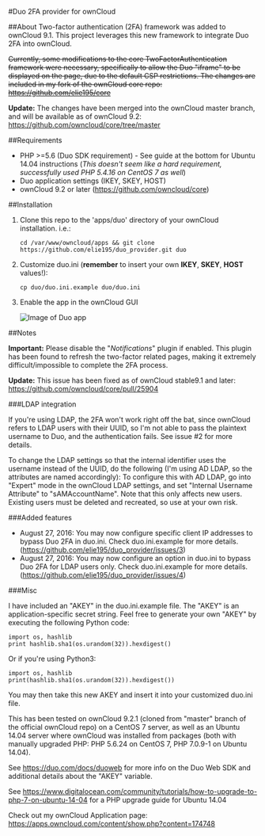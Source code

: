 #Duo 2FA provider for ownCloud

##About
Two-factor authentication (2FA) framework was added to ownCloud 9.1. This project leverages this new framework to integrate Duo 2FA into ownCloud.

~~Currently, some modifications to the core TwoFactorAuthentication framework were necessary, specifically to allow the Duo "iframe" to be displayed on the page, due to the default CSP restrictions. The changes are included in my fork of the ownCloud core repo: https://github.com/elie195/core~~

**Update:** The changes have been merged into the ownCloud master branch, and will be available as of ownCloud 9.2: https://github.com/owncloud/core/tree/master

##Requirements

- PHP >=5.6 (Duo SDK requirement) - See guide at the bottom for Ubuntu 14.04 instructions (*This doesn't seem like a hard requirement, successfully used PHP 5.4.16 on CentOS 7 as well*)
- Duo application settings (IKEY, SKEY, HOST)
- ownCloud 9.2 or later (https://github.com/owncloud/core)
    
##Installation

1. Clone this repo to the 'apps/duo' directory of your ownCloud installation. i.e.:

    ```
    cd /var/www/owncloud/apps && git clone https://github.com/elie195/duo_provider.git duo
    ```
    
2. Customize duo.ini (**remember** to insert your own **IKEY**, **SKEY**, **HOST** values!):

    ```
    cp duo/duo.ini.example duo/duo.ini
    ```
    
3. Enable the app in the ownCloud GUI

    ![Image of Duo app](https://github.com/elie195/duo_provider/raw/master/misc/duo.PNG)


##Notes

**Important:** Please disable the "*Notifications*" plugin if enabled. This plugin has been found to refresh the two-factor related pages, making it extremely difficult/impossible to complete the 2FA process.

**Update:** This issue has been fixed as of ownCloud stable9.1 and later: https://github.com/owncloud/core/pull/25904

###LDAP integration

If you're using LDAP, the 2FA won't work right off the bat, since ownCloud refers to LDAP users with their UUID, so I'm not able to pass the plaintext username to Duo, and the authentication fails. See issue #2 for more details.

To change the LDAP settings so that the internal identifier uses the username instead of the UUID, do the following (I'm using AD LDAP, so the attributes are named accordingly): To configure this with AD LDAP, go into "Expert" mode in the ownCloud LDAP settings, and set "Internal Username Attribute" to "sAMAccountName". Note that this only affects new users. Existing users must be deleted and recreated, so use at your own risk.

###Added features
- August 27, 2016: You may now configure specific client IP addresses to bypass Duo 2FA in duo.ini. Check duo.ini.example for more details. (https://github.com/elie195/duo_provider/issues/3)
- August 27, 2016: You may now configure an option in duo.ini to bypass Duo 2FA for LDAP users only. Check duo.ini.example for more details.(https://github.com/elie195/duo_provider/issues/4)

###Misc

I have included an "AKEY" in the duo.ini.example file. The "AKEY" is an application-specific secret string. Feel free to generate your own "AKEY" by executing the following Python code:

    import os, hashlib
    print hashlib.sha1(os.urandom(32)).hexdigest()

Or if you're using Python3:

    import os, hashlib
    print(hashlib.sha1(os.urandom(32)).hexdigest())

You may then take this new AKEY and insert it into your customized duo.ini file.

This has been tested on ownCloud 9.2.1 (cloned from "master" branch of the official ownCloud repo) on a CentOS 7 server, as well as an Ubuntu 14.04 server where ownCloud was installed from packages (both with manually upgraded PHP: PHP 5.6.24 on CentOS 7, PHP 7.0.9-1 on Ubuntu 14.04). 

See https://duo.com/docs/duoweb for more info on the Duo Web SDK and additional details about the "AKEY" variable.

See https://www.digitalocean.com/community/tutorials/how-to-upgrade-to-php-7-on-ubuntu-14-04 for a PHP upgrade guide for Ubuntu 14.04

Check out my ownCloud Application page: https://apps.owncloud.com/content/show.php?content=174748
